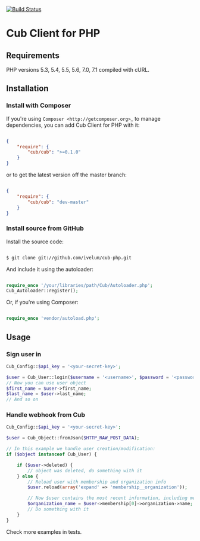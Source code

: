 [![Build Status](https://travis-ci.org/ivelum/cub-php.svg?branch=master)](https://travis-ci.org/ivelum/cub-php)

Cub Client for PHP
=====================

Requirements
------------
PHP versions 5.3, 5.4, 5.5, 5.6, 7.0, 7.1 compiled with cURL.

Installation
------------

### Install with Composer

If you're using `Composer <http://getcomposer.org>`_ to manage dependencies,
you can add Cub Client for PHP with it:

```json

{
    "require": {
        "cub/cub": ">=0.1.0"
    }
}
```
or to get the latest version off the master branch:

```json

{
    "require": {
        "cub/cub": "dev-master"
    }
}
```

### Install source from GitHub

Install the source code:

```bash

$ git clone git://github.com/ivelum/cub-php.git
```
And include it using the autoloader:

```php

require_once '/your/libraries/path/Cub/Autoloader.php';
Cub_Autoloader::register();
```

Or, if you're using Composer:

```php

require_once 'vendor/autoload.php';
```

Usage
------------

### Sign user in

```php
Cub_Config::$api_key = '<your-secret-key>';

$user = Cub_User::login($username = '<username>', $password = '<password>');
// Now you can use user object
$first_name = $user->first_name;
$last_name = $user->last_name;
// And so on
```

### Handle webhook from Cub
```php
Cub_Config::$api_key = '<your-secret-key>';

$user = Cub_Object::fromJson($HTTP_RAW_POST_DATA);

// In this example we handle user creation/modification:
if ($object instanceof Cub_User) {

    if ($user->deleted) {
        // object was deleted, do something with it
    } else {
        // Reload user with membership and organization info
        $user.reload(array('expand' => 'membership__organization'));

        // Now $user contains the most recent information, including membership and organization info
        $organization_name = $user->membership[0]->organization->name;
        // Do something with it
    }
}
```

Check more examples in tests.
